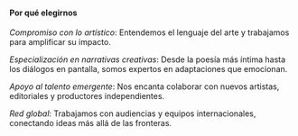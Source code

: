 #### **Por qué elegirnos**

*Compromiso con lo artístico*: Entendemos el lenguaje del arte y trabajamos para amplificar su impacto.

*Especialización en narrativas creativas*: Desde la poesía más íntima hasta los diálogos en pantalla, somos expertos en adaptaciones que emocionan.

*Apoyo al talento emergente*: Nos encanta colaborar con nuevos artistas, editoriales y productores independientes.

*Red global*: Trabajamos con audiencias y equipos internacionales, conectando ideas más allá de las fronteras.



